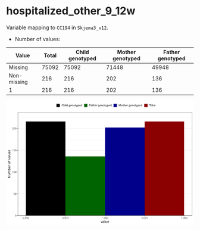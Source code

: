 # hospitalized_other_9_12w
Variable mapping to `CC194` in `Skjema3_v12`.
- Number of values:

| Value | Total | Child genotyped | Mother genotyped | Father genotyped |
| ----- | ----- | --------------- | ---------------- | ---------------- |
| Missing | 75092 | 75092 | 71448 | 49948 |
| Non-missing | 216 | 216 | 202 | 136 |
| 1 | 216 | 216 | 202 | 136 |



![](hospitalized_other_9_12w_n.png)



